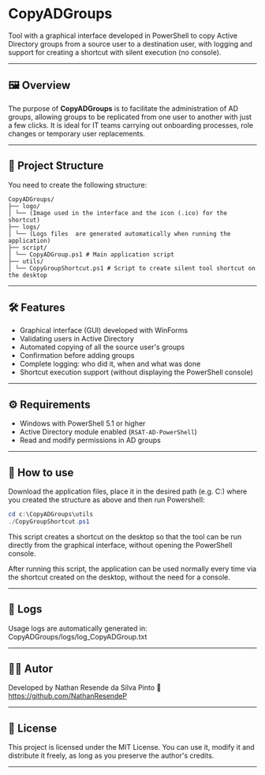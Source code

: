 # CopyADGroups

Tool with a graphical interface developed in PowerShell to copy Active Directory groups from a source user to a destination user, with logging and support for creating a shortcut with silent execution (no console).

---

## 🖼️ Overview

The purpose of **CopyADGroups** is to facilitate the administration of AD groups, allowing groups to be replicated from one user to another with just a few clicks. It is ideal for IT teams carrying out onboarding processes, role changes or temporary user replacements.

---

## 📁 Project Structure
You need to create the following structure:
```
CopyADGroups/
├── logo/
│ └── (Image used in the interface and the icon (.ico) for the shortcut)
├── logs/
│ └── (Logs files  are generated automatically when running the application)
├── script/
│ └── CopyADGroup.ps1 # Main application script
├── utils/
│ └── CopyGroupShortcut.ps1 # Script to create silent tool shortcut on the desktop
```
---

## 🛠 Features

- Graphical interface (GUI) developed with WinForms
- Validating users in Active Directory
- Automated copying of all the source user's groups
- Confirmation before adding groups
- Complete logging: who did it, when and what was done
- Shortcut execution support (without displaying the PowerShell console)

---

## ⚙ Requirements

- Windows with PowerShell 5.1 or higher
- Active Directory module enabled (`RSAT-AD-PowerShell`)
- Read and modify permissions in AD groups

---

## 🚀 How to use
Download the application files, place it in the desired path (e.g. C:) where you created the structure as above and then run Powershell:

```powershell
cd c:\CopyADGroups\utils
./CopyGroupShortcut.ps1
```
This script creates a shortcut on the desktop so that the tool can be run directly from the graphical interface, without opening the PowerShell console.

After running this script, the application can be used normally every time via the shortcut created on the desktop, without the need for a console.

---

## 🧾 Logs

Usage logs are automatically generated in:
  CopyADGroups/logs/log_CopyADGroup.txt

---

## 🧑‍💻 Autor

Developed by Nathan Resende da Silva Pinto
🔗 https://github.com/NathanResendeP

---

## 📝 License

This project is licensed under the MIT License.
You can use it, modify it and distribute it freely, as long as you preserve the author's credits.

---
